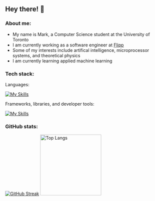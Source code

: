 ## Hey there! 👋

### About me:
- My name is Mark, a Computer Science student at the University of Toronto
- I am currently working as a software engineer at [Flipp](https://flipp.com/)
- Some of my interests include artifical intelligence, microprocessor systems, and theoretical physics
- I am currently learning applied machine learning

### Tech stack:
Languages:

  [![My Skills](https://skillicons.dev/icons?i=py,js,ts,java,c,html,css,r,bash,ruby)](https://skillicons.dev)

Frameworks, libraries, and developer tools:

  [![My Skills](https://skillicons.dev/icons?i=react,nodejs,express,git,gcp,firebase,docker,aws,mysql,kafka)](https://skillicons.dev)

### GitHub stats:

[![GitHub Streak](https://github-readme-streak-stats.herokuapp.com?user=dysfunctioned&theme=dark&mode=weekly&hide_border=true)](https://git.io/streak-stats)
<img src="https://github-readme-stats.vercel.app/api/top-langs/?username=dysfunctioned&layout=donut&bg_color=151515&text_color=ffffff&hide_border=true" alt="Top Langs" style="height: 195px;">
